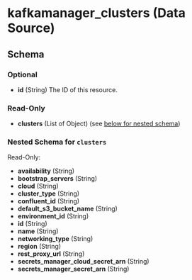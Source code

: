 # kafkamanager_clusters (Data Source)


## Schema


### Optional

- **id** (String) The ID of this resource.

### Read-Only

- **clusters** (List of Object) (see [below for nested schema](#nestedatt--clusters))

<a id="nestedatt--clusters"></a>
### Nested Schema for `clusters`

Read-Only:

- **availability** (String)
- **bootstrap_servers** (String)
- **cloud** (String)
- **cluster_type** (String)
- **confluent_id** (String)
- **default_s3_bucket_name** (String)
- **environment_id** (String)
- **id** (String)
- **name** (String)
- **networking_type** (String)
- **region** (String)
- **rest_proxy_url** (String)
- **secrets_manager_cloud_secret_arn** (String)
- **secrets_manager_secret_arn** (String)
